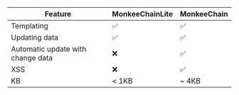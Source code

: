 | Feature                           | MonkeeChainLite | MonkeeChain |
| --------------------------------- | --------------- | ----------- |
| Templating                        | ✅              | ✅          |
| Updating data                     | ✅              | ✅          |
| Automatic update with change data | ❌              | ✅          |
| XSS                               | ❌              | ✅          |
| KB                                | < 1KB           | ~ 4KB       |
